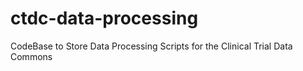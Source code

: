 # ctdc-data-processing
CodeBase to Store Data Processing Scripts for the Clinical Trial Data Commons
